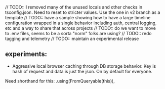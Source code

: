 // TODO:: I removed many of the unused locals and other checks in tsconfig.json. Need to reset to stricter values. Use the one in v2 branch as a template
// TODO:: have a sample showing how to have a large timeline configuration wrapped in a single behavior including auth, central logging, etc and a way to share that across projects
// TODO:: do we want to move to .env files, seems to be a sorta "norm" folks are using?
// TODO:: redo tagging and telemetry
// TODO:: maintain an experimental release


## experiments:

- Aggressive local browser caching through DB storage behavior. Key is hash of request and data is just the json. On by default for everyone.


Need shorthand for this: .using(FromQueryable(this)), 

